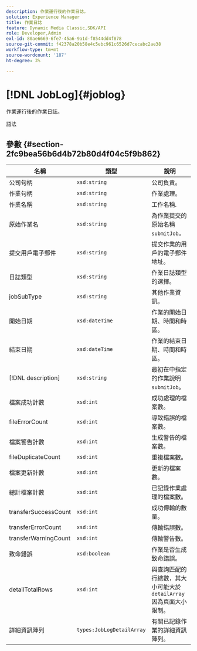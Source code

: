 ```yaml
---
description: 作業運行後的作業日誌。
solution: Experience Manager
title: 作業日誌
feature: Dynamic Media Classic,SDK/API
role: Developer,Admin
exl-id: 80ae6669-6fe7-45a6-9a1d-f8544dd4f878
source-git-commit: f42378a20b58e4c5ebc961c6526d7cecabc2ae38
workflow-type: tm+mt
source-wordcount: '187'
ht-degree: 3%

---
```


# [!DNL JobLog]{#joblog}

作業運行後的作業日誌。

語法

## 參數 {#section-2fc9bea56b6d4b72b80d4f04c5f9b862}

| 名稱 | 類型 | 說明 |
|---|---|---|
| 公司句柄 | `xsd:string` | 公司負責。 |
| 作業句柄 | `xsd:string` | 作業處理。 |
| 作業名稱 | `xsd:string` | 工作名稱. |
| 原始作業名 | `xsd:string` | 為作業提交的原始名稱 `submitJob`。 |
| 提交用戶電子郵件 | `xsd:string` | 提交作業的用戶的電子郵件地址。 |
| 日誌類型 | `xsd:string` | 作業日誌類型的選擇。 |
| jobSubType | `xsd:string` | 其他作業資訊。 |
| 開始日期 | `xsd:dateTime` | 作業的開始日期、時間和時區。 |
| 結束日期 | `xsd:dateTime` | 作業的結束日期、時間和時區。 |
| [!DNL description] | `xsd:string` | 最初在中指定的作業說明 `submitJob`。 |
| 檔案成功計數 | `xsd:int` | 成功處理的檔案數。 |
| fileErrorCount | `xsd:int` | 導致錯誤的檔案數。 |
| 檔案警告計數 | `xsd:int` | 生成警告的檔案數。 |
| fileDuplicateCount | `xsd:int` | 重複檔案數。 |
| 檔案更新計數 | `xsd:int` | 更新的檔案數。 |
| 總計檔案計數 | `xsd:int` | 已記錄作業處理的檔案數。 |
| transferSuccessCount | `xsd:int` | 成功傳輸的數量。 |
| transferErrorCount | `xsd:int` | 傳輸錯誤數。 |
| transferWarningCount | `xsd:int` | 傳輸警告數。 |
| 致命錯誤 | `xsd:boolean` | 作業是否生成致命錯誤。 |
| detailTotalRows | `xsd:int` | 與查詢匹配的行總數，其大小可能大於 `detailArray` 因為頁面大小限制。 |
| 詳細資訊陣列 | `types:JobLogDetailArray` | 有關已記錄作業的詳細資訊陣列。 |
